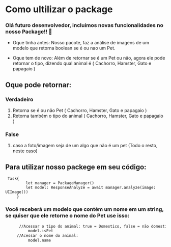 # Como ultilizar o package

 ### Olá futuro desenvolvedor, incluimos novas funcionalidades no nosso Package!! 🥳

- Oque tinha antes:
Nosso pacote, faz a análise de imagens de um modelo que retorna boolean se é ou nao um Pet.

- Oque tem de novo:
Além de retornar se é um Pet ou não, agora ele pode retornar o tipo, dizendo qual animal é  ( Cachorro, Hamster, Gato e papagaio )

## Oque pode retornar:
 
 ### Verdadeiro
1. Retorna se é ou não Pet ( Cachorro, Hamster, Gato e papagaio )
2. Retorna também o tipo do animal ( Cachorro, Hamster, Gato e papagaio )
   
 ### False
1. caso a foto/imagem seja de um algo que não é um pet (Todo o resto, neste caso)
 
## Para utilizar nosso packege em seu código:
     Task{
             let manager = PackageManager()
             let model: ResponseAnalyze = await manager.analyze(image: UIImage())
         }
 
 ### Você receberá um modelo que contém um nome em um string, se quiser que ele retorne o nome do Pet use isso:
 ```bash
       //Acessar o tipo do animal: true = Domestico, false = não domestico
           model.isPet
      //Acessar o nome do animal:
           model.name
```
 
 

 


